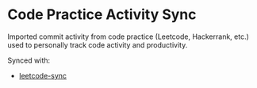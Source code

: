 # Code Practice Activity Sync
Imported commit activity from code practice (Leetcode, Hackerrank, etc.) used to personally track code activity and productivity.

Synced with:
- [leetcode-sync](https://github.com/joshcai/leetcode-sync)